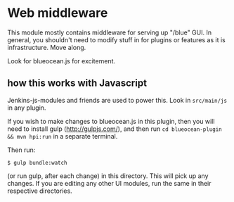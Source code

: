 # Web middleware

This module mostly contains middleware for serving up "/blue" GUI. 
In general, you shouldn't need to modify stuff in for plugins or features as it is infrastructure. Move along. 

Look for blueocean.js for excitement. 

## how this works with Javascript

Jenkins-js-modules and friends are used to power this. Look in `src/main/js` in any plugin. 

If you wish to make changes to blueocean.js in this plugin, then you will need to install gulp (http://gulpjs.com/), and then run `cd blueocean-plugin && mvn hpi:run` in a separate terminal. 

Then run:

``` 
$ gulp bundle:watch
```

(or run gulp, after each change) in this directory. This will pick up any changes. 
If you are editing any other UI modules, run the same in their respective directories. 
